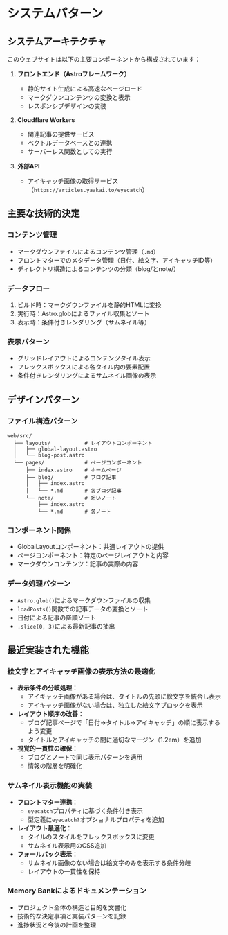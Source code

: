 # システムパターン

## システムアーキテクチャ
このウェブサイトは以下の主要コンポーネントから構成されています：

1. **フロントエンド（Astroフレームワーク）**
   - 静的サイト生成による高速なページロード
   - マークダウンコンテンツの変換と表示
   - レスポンシブデザインの実装

2. **Cloudflare Workers**
   - 関連記事の提供サービス
   - ベクトルデータベースとの連携
   - サーバーレス関数としての実行

3. **外部API**
   - アイキャッチ画像の取得サービス（`https://articles.yaakai.to/eyecatch`）

## 主要な技術的決定

### コンテンツ管理
- マークダウンファイルによるコンテンツ管理（`.md`）
- フロントマターでのメタデータ管理（日付、絵文字、アイキャッチID等）
- ディレクトリ構造によるコンテンツの分類（blog/とnote/）

### データフロー
1. ビルド時：マークダウンファイルを静的HTMLに変換
2. 実行時：Astro.globによるファイル収集とソート
3. 表示時：条件付きレンダリング（サムネイル等）

### 表示パターン
- グリッドレイアウトによるコンテンツタイル表示
- フレックスボックスによる各タイル内の要素配置
- 条件付きレンダリングによるサムネイル画像の表示

## デザインパターン

### ファイル構造パターン
```
web/src/
  ├── layouts/           # レイアウトコンポーネント
  │   ├── global-layout.astro
  │   └── blog-post.astro
  └── pages/             # ページコンポーネント
      ├── index.astro    # ホームページ
      ├── blog/          # ブログ記事
      │   ├── index.astro
      │   └── *.md       # 各ブログ記事
      └── note/          # 短いノート
          ├── index.astro
          └── *.md       # 各ノート
```

### コンポーネント関係
- GlobalLayoutコンポーネント：共通レイアウトの提供
- ページコンポーネント：特定のページレイアウトと内容
- マークダウンコンテンツ：記事の実際の内容

### データ処理パターン
- `Astro.glob()`によるマークダウンファイルの収集
- `loadPosts()`関数での記事データの変換とソート
- 日付による記事の降順ソート
- `.slice(0, 3)`による最新記事の抽出

## 最近実装された機能

### 絵文字とアイキャッチ画像の表示方法の最適化
- **表示条件の分岐処理**：
  - アイキャッチ画像がある場合は、タイトルの先頭に絵文字を統合し表示
  - アイキャッチ画像がない場合は、独立した絵文字ブロックを表示
- **レイアウト順序の改善**：
  - ブログ記事ページで「日付→タイトル→アイキャッチ」の順に表示するよう変更
  - タイトルとアイキャッチの間に適切なマージン（1.2em）を追加
- **視覚的一貫性の確保**：
  - ブログとノートで同じ表示パターンを適用
  - 情報の階層を明確化

### サムネイル表示機能の実装
- **フロントマター連携**：
  - `eyecatch`プロパティに基づく条件付き表示
  - 型定義に`eyecatch?`オプショナルプロパティを追加
- **レイアウト最適化**：
  - タイルのスタイルをフレックスボックスに変更
  - サムネイル表示用のCSS追加
- **フォールバック表示**：
  - サムネイル画像のない場合は絵文字のみを表示する条件分岐
  - レイアウトの一貫性を保持

### Memory Bankによるドキュメンテーション
- プロジェクト全体の構造と目的を文書化
- 技術的な決定事項と実装パターンを記録
- 進捗状況と今後の計画を整理
